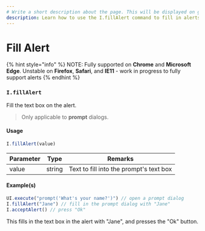 ```yaml
---
# Write a short description about the page. This will be displayed on google search results.
description: Learn how to use the I.fillAlert command to fill in alerts in your UIlicious test.
---
```


# Fill Alert

{% hint style="info" %}
NOTE: Fully supported on **Chrome** and **Microsoft Edge**. Unstable on **Firefox**, **Safari**, and **IE11** - work in progress to fully support alerts
{% endhint %}

### `I.fillAlert` <a href="#ifillalert" id="ifillalert"></a>

Fill the text box on the alert.

> Only applicable to **prompt** dialogs.

#### Usage <a href="#usage" id="usage"></a>

```javascript
I.fillAlert(value)
```

| Parameter | Type   | Remarks                                 |
| --------- | ------ | --------------------------------------- |
| value     | string | Text to fill into the prompt's text box |

#### Example(s) <a href="#examples" id="examples"></a>

```javascript
UI.execute("prompt('What's your name?')") // open a prompt dialog
I.fillAlert("Jane") // fill in the prompt dialog with "Jane"
I.acceptAlert() // press "Ok"
```

This fills in the text box in the alert with "Jane", and presses the "Ok" button.
